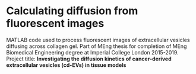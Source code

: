# Calculating diffusion from fluorescent images
MATLAB code used to process fluorescent images of extracellular vesicles diffusing across collagen gel. Part of MEng thesis for completion of MEng Biomedical Engineering degree at Imperial College London 2015-2019. Project title: **Investigating the diffusion kinetics of cancer-derived extracellular vesicles (cd-EVs) in tissue models**
